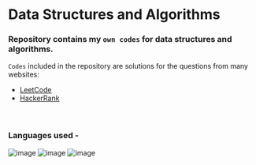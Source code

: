 # Data Structures and Algorithms

### Repository contains my `own codes` for data structures and algorithms.

`Codes` included in the repository are solutions for the questions from many websites:
- [LeetCode](https://leetcode.com/)
- [HackerRank](https://www.hackerrank.com/)
</br></br></br>

### Languages used - 
![image](https://img.shields.io/badge/Java-ED8B00?style=for-the-badge&logo=java&logoColor=white)
![image](https://img.shields.io/badge/C%2B%2B-00599C?style=for-the-badge&logo=c%2B%2B&logoColor=white)
![image](https://img.shields.io/badge/Python-3776AB?style=for-the-badge&logo=python&logoColor=white)

</br>

